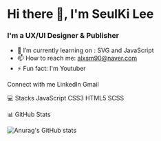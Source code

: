 # Hi there 👋, I'm SeulKi Lee
### I'm a UX/UI Designer & Publisher

- 🌱 I’m currently learning on : SVG and JavaScript
- 📫 How to reach me: alxsm90@naver.com
- ⚡ Fun fact: I'm Youtuber



Connect with me
LinkedIn Gmail


💻 Stacks
JavaScript CSS3 HTML5 SCSS


📊 GitHub Stats
 


![Anurag's GitHub stats](https://github-readme-stats.vercel.app/api?username=seulkiu&show_icons=true&theme=radical)

<!--
**seulkiu/seulkiu** is a ✨ _special_ ✨ repository because its `README.md` (this file) appears on your GitHub profile.

Here are some ideas to get you started:


-->
